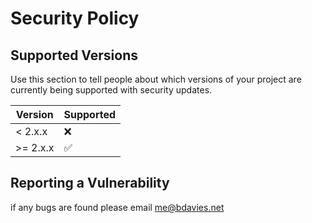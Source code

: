 # Security Policy

## Supported Versions

Use this section to tell people about which versions of your project are
currently being supported with security updates.

| Version  | Supported          |
| -------  | ------------------ |
| < 2.x.x  | :x:                |
| >= 2.x.x | :white_check_mark: |

## Reporting a Vulnerability

if any bugs are found please email [me@bdavies.net](mailto:me@bdavies.net?subject=[GitHub][Bug]%20Babblebot%20Server)

